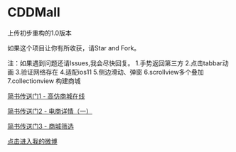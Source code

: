 # CDDMall

上传初步重构的1.0版本

如果这个项目让你有所收获，请Star and Fork。

注：如果遇到问题还请Issues,我会尽快回复。
1.手势返回第三方
2.点击tabbar动画
3.验证网络存在
4.适配ios11
5.侧边滑动、弹窗
6.scrollview多个叠加
7.collectionview 构建商城

[简书传送门1 - 高仿商城在线](http://www.jianshu.com/p/3f248b614bdc) <br />

[简书传送门2 - 电商详情（一）](http://www.jianshu.com/p/1b19028dc975) <br />

[简书传送门3 - 商城筛选](http://www.jianshu.com/p/cc92ea70addf) <br />

[点击进入我的微博](http://weibo.com/u/5605532343) <br />


